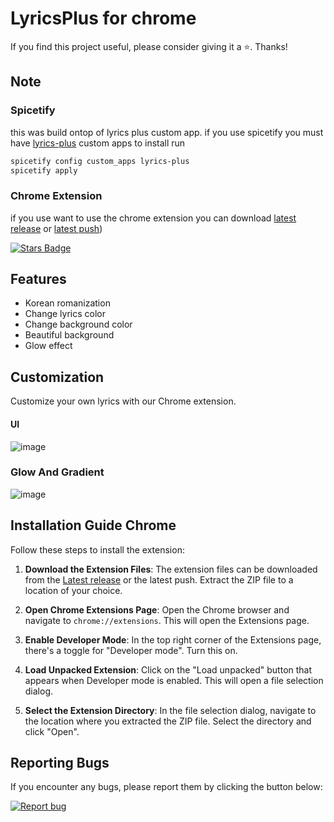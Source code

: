 # LyricsPlus for chrome
If you find this project useful, please consider giving it a ⭐️. Thanks!

## Note
### Spicetify
this was build ontop of lyrics plus custom app. if you use spicetify you must have [lyrics-plus](https://github.com/spicetify/spicetify-cli/blob/master/CustomApps/lyrics-plus/README.md) custom apps to install run
```bash
spicetify config custom_apps lyrics-plus
spicetify apply
```
### Chrome Extension
if you use want to use the chrome extension you can download [latest release](https://github.com/dupitydumb/LyricsPlus-Spotify/tree/main/LyricsPlus) or [latest push](https://github.com/dupitydumb/LyricsPlus-Spotify/releases/tag/V0.3))

[![Stars Badge](https://img.shields.io/github/stars/dupitydumb/LyricsPlus-Spotify?style=social)](https://github.com/dupitydumb/LyricsPlus-Spotify)
## Features
* Korean romanization
* Change lyrics color
* Change background color
* Beautiful background
* Glow effect

## Customization

Customize your own lyrics with our Chrome extension. 


#### UI
![image](https://github.com/dupitydumb/LyricsPlus-Spotify/assets/37872714/a57cf1a8-5863-4585-8b6c-f5f3640535ea)

### Glow And Gradient
![image](https://github.com/dupitydumb/LyricsPlus-Spotify/assets/37872714/a06b186a-d3ba-4db9-8865-8061ddeda643)


## Installation Guide Chrome

Follow these steps to install the extension:

1. **Download the Extension Files**: The extension files can be downloaded from the [Latest release](https://github.com/dupitydumb/LyricsPlus-Spotify/releases/) or the latest push. Extract the ZIP file to a location of your choice.

2. **Open Chrome Extensions Page**: Open the Chrome browser and navigate to `chrome://extensions`. This will open the Extensions page.

3. **Enable Developer Mode**: In the top right corner of the Extensions page, there's a toggle for "Developer mode". Turn this on.

4. **Load Unpacked Extension**: Click on the "Load unpacked" button that appears when Developer mode is enabled. This will open a file selection dialog.

5. **Select the Extension Directory**: In the file selection dialog, navigate to the location where you extracted the ZIP file. Select the directory and click "Open".

## Reporting Bugs

If you encounter any bugs, please report them by clicking the button below:

[![Report bug](https://img.shields.io/badge/report-bug-red)](https://github.com/dupitydumb/LyricsPlus-Spotify/issues/new)
